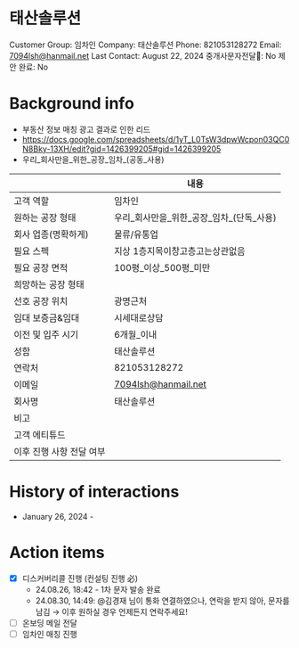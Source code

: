 # 태산솔루션

Customer Group: 임차인
Company: 태산솔루션
Phone: 821053128272
Email: 7094lsh@hanmail.net
Last Contact: August 22, 2024
중개사문자전달📩: No
제안 완료: No

# Background info

- 부동산 정보 매칭 광고 결과로 인한 리드
- https://docs.google.com/spreadsheets/d/1yT_L0TsW3dpwWcpon03QC0N8Bky-13XH/edit?gid=1426399205#gid=1426399205
- 우리_회사만을_위한_공장_임차_(공동_사용)

|  | 내용 |
| --- | --- |
| 고객 역할 | 임차인 |
| 원하는 공장 형태 | 우리_회사만을_위한_공장_임차_(단독_사용) |
| 회사 업종(명확하게) | 물류/유통업 |
| 필요 스펙 | 지상 1층지목이창고층고는상관없음 |
| 필요 공장 면적 | 100평_이상_500평_미만 |
| 희망하는 공장 형태 |  |
| 선호 공장 위치 | 광명근처 |
| 임대 보증금&임대 | 시세대로상담 |
| 이전 및 입주 시기  | 6개월_이내 |
| 성함 | 태산솔루션 |
| 연락처 | 821053128272 |
| 이메일 | [7094lsh@hanmail.net](mailto:7094lsh@hanmail.net) |
| 회사명 | 태산솔루션 |
| 비고 |  |
| 고객 에티튜드 |  |
| 이후 진행 사항 전달 여부 |  |

# History of interactions

- January 26, 2024 -

# Action items

- [x]  디스커버리콜 진행 (컨설팅 진행 必)
    - 24.08.26, 18:42 - 1차 문자 발송 완료
    - 24.08.30, 14:49: @김경재 님이 통화 연결하였으나, 연락을 받지 않아, 문자를 남김 → 이후 원하실 경우 언제든지 연락주세요!
- [ ]  온보딩 메일 전달
- [ ]  임차인 매칭 진행